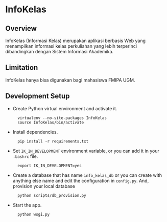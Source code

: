 InfoKelas
=========

Overview
--------
InfoKelas (Informasi Kelas) merupakan aplikasi berbasis Web yang menampilkan informasi kelas perkuliahan yang lebih terperinci dibandingkan dengan Sistem Informasi Akademika.

Limitation
----------
InfoKelas hanya bisa digunakan bagi mahasiswa FMIPA UGM.

Development Setup
-----------------
- Create Python virtual environment and activate it.

    	virtualenv --no-site-packages InfoKelas
    	source InfoKelas/bin/activate

- Install dependencies.

    	pip install -r requirements.txt

- Set `IK_IN_DEVELOPMENT` environment variable, or you can add it in your `.bashrc` file.

    	export IK_IN_DEVELOPMENT=yes

- Create a database that has name `info_kelas_db` or you can create with anything else name and edit the configuration in `config.py`. And, provision your local database
        
        python scripts/db_provision.py

- Start the app.

    	python wsgi.py
